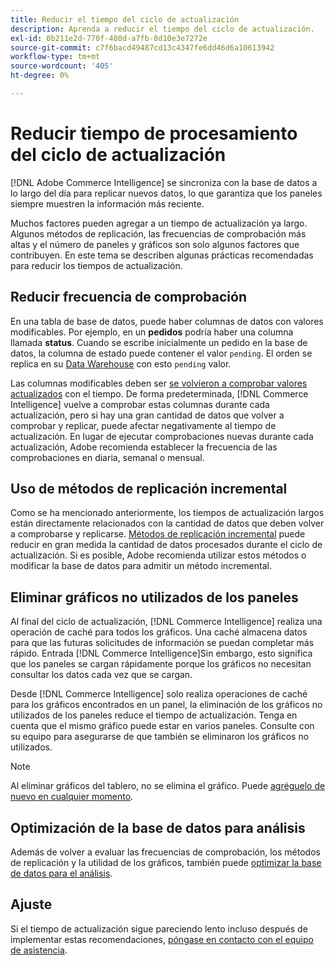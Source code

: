 ```yaml
---
title: Reducir el tiempo del ciclo de actualización
description: Aprenda a reducir el tiempo del ciclo de actualización.
exl-id: 0b211e2d-770f-480d-a7fb-8d10e3e7272e
source-git-commit: c7f6bacd49487cd13c4347fe6dd46d6a10613942
workflow-type: tm+mt
source-wordcount: '405'
ht-degree: 0%

---
```


# Reducir tiempo de procesamiento del ciclo de actualización

[!DNL Adobe Commerce Intelligence] se sincroniza con la base de datos a lo largo del día para replicar nuevos datos, lo que garantiza que los paneles siempre muestren la información más reciente.

Muchos factores pueden agregar a un tiempo de actualización ya largo. Algunos métodos de replicación, las frecuencias de comprobación más altas y el número de paneles y gráficos son solo algunos factores que contribuyen. En este tema se describen algunas prácticas recomendadas para reducir los tiempos de actualización.

## Reducir frecuencia de comprobación

En una tabla de base de datos, puede haber columnas de datos con valores modificables. Por ejemplo, en un **pedidos** podría haber una columna llamada **status**. Cuando se escribe inicialmente un pedido en la base de datos, la columna de estado puede contener el valor `pending`. El orden se replica en su [Data Warehouse](../data-analyst/data-warehouse-mgr/tour-dwm.md) con esto `pending` valor.

Las columnas modificables deben ser [se volvieron a comprobar valores actualizados](../data-analyst/data-warehouse-mgr/cfg-data-rechecks.md) con el tiempo. De forma predeterminada, [!DNL Commerce Intelligence] vuelve a comprobar estas columnas durante cada actualización, pero si hay una gran cantidad de datos que volver a comprobar y replicar, puede afectar negativamente al tiempo de actualización. En lugar de ejecutar comprobaciones nuevas durante cada actualización, Adobe recomienda establecer la frecuencia de las comprobaciones en diaria, semanal o mensual.

## Uso de métodos de replicación incremental

Como se ha mencionado anteriormente, los tiempos de actualización largos están directamente relacionados con la cantidad de datos que deben volver a comprobarse y replicarse. [Métodos de replicación incremental](../data-analyst/data-warehouse-mgr/cfg-replication-methods.md) puede reducir en gran medida la cantidad de datos procesados durante el ciclo de actualización. Si es posible, Adobe recomienda utilizar estos métodos o modificar la base de datos para admitir un método incremental.

## Eliminar gráficos no utilizados de los paneles

Al final del ciclo de actualización, [!DNL Commerce Intelligence] realiza una operación de caché para todos los gráficos. Una caché almacena datos para que las futuras solicitudes de información se puedan completar más rápido. Entrada [!DNL Commerce Intelligence]Sin embargo, esto significa que los paneles se cargan rápidamente porque los gráficos no necesitan consultar los datos cada vez que se cargan.

Desde [!DNL Commerce Intelligence] solo realiza operaciones de caché para los gráficos encontrados en un panel, la eliminación de los gráficos no utilizados de los paneles reduce el tiempo de actualización. Tenga en cuenta que el mismo gráfico puede estar en varios paneles. Consulte con su equipo para asegurarse de que también se eliminaron los gráficos no utilizados.

>[!NOTE]
>
>Al eliminar gráficos del tablero, no se elimina el gráfico. Puede [agréguelo de nuevo en cualquier momento](../data-user/dashboards/add-charts-dashboard.md).

## Optimización de la base de datos para análisis

Además de volver a evaluar las frecuencias de comprobación, los métodos de replicación y la utilidad de los gráficos, también puede [optimizar la base de datos para el análisis](../best-practices/opt-db-analysis.md).

## Ajuste

Si el tiempo de actualización sigue pareciendo lento incluso después de implementar estas recomendaciones, [póngase en contacto con el equipo de asistencia](https://experienceleague.adobe.com/docs/commerce-knowledge-base/kb/troubleshooting/miscellaneous/mbi-service-policies.html).
